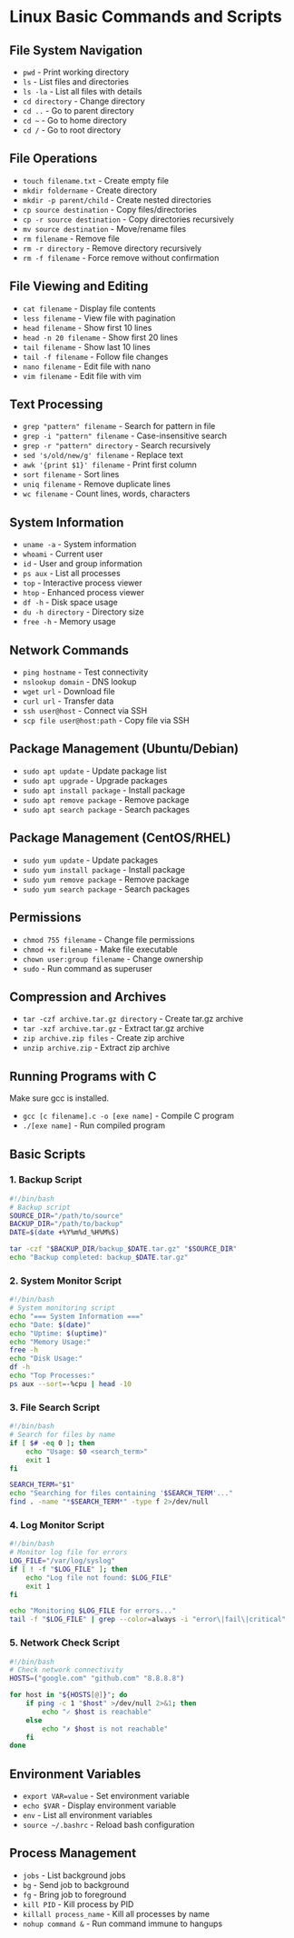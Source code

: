 # Linux Basic Commands and Scripts

## File System Navigation
- `pwd` - Print working directory
- `ls` - List files and directories
- `ls -la` - List all files with details
- `cd directory` - Change directory
- `cd ..` - Go to parent directory
- `cd ~` - Go to home directory
- `cd /` - Go to root directory

## File Operations
- `touch filename.txt` - Create empty file
- `mkdir foldername` - Create directory
- `mkdir -p parent/child` - Create nested directories
- `cp source destination` - Copy files/directories
- `cp -r source destination` - Copy directories recursively
- `mv source destination` - Move/rename files
- `rm filename` - Remove file
- `rm -r directory` - Remove directory recursively
- `rm -f filename` - Force remove without confirmation

## File Viewing and Editing
- `cat filename` - Display file contents
- `less filename` - View file with pagination
- `head filename` - Show first 10 lines
- `head -n 20 filename` - Show first 20 lines
- `tail filename` - Show last 10 lines
- `tail -f filename` - Follow file changes
- `nano filename` - Edit file with nano
- `vim filename` - Edit file with vim

## Text Processing
- `grep "pattern" filename` - Search for pattern in file
- `grep -i "pattern" filename` - Case-insensitive search
- `grep -r "pattern" directory` - Search recursively
- `sed 's/old/new/g' filename` - Replace text
- `awk '{print $1}' filename` - Print first column
- `sort filename` - Sort lines
- `uniq filename` - Remove duplicate lines
- `wc filename` - Count lines, words, characters

## System Information
- `uname -a` - System information
- `whoami` - Current user
- `id` - User and group information
- `ps aux` - List all processes
- `top` - Interactive process viewer
- `htop` - Enhanced process viewer
- `df -h` - Disk space usage
- `du -h directory` - Directory size
- `free -h` - Memory usage

## Network Commands
- `ping hostname` - Test connectivity
- `nslookup domain` - DNS lookup
- `wget url` - Download file
- `curl url` - Transfer data
- `ssh user@host` - Connect via SSH
- `scp file user@host:path` - Copy file via SSH

## Package Management (Ubuntu/Debian)
- `sudo apt update` - Update package list
- `sudo apt upgrade` - Upgrade packages
- `sudo apt install package` - Install package
- `sudo apt remove package` - Remove package
- `sudo apt search package` - Search packages

## Package Management (CentOS/RHEL)
- `sudo yum update` - Update packages
- `sudo yum install package` - Install package
- `sudo yum remove package` - Remove package
- `sudo yum search package` - Search packages

## Permissions
- `chmod 755 filename` - Change file permissions
- `chmod +x filename` - Make file executable
- `chown user:group filename` - Change ownership
- `sudo` - Run command as superuser

## Compression and Archives
- `tar -czf archive.tar.gz directory` - Create tar.gz archive
- `tar -xzf archive.tar.gz` - Extract tar.gz archive
- `zip archive.zip files` - Create zip archive
- `unzip archive.zip` - Extract zip archive

## Running Programs with C
Make sure gcc is installed.

- `gcc [c filename].c -o [exe name]` - Compile C program
- `./[exe name]` - Run compiled program

## Basic Scripts

### 1. Backup Script
```bash
#!/bin/bash
# Backup script
SOURCE_DIR="/path/to/source"
BACKUP_DIR="/path/to/backup"
DATE=$(date +%Y%m%d_%H%M%S)

tar -czf "$BACKUP_DIR/backup_$DATE.tar.gz" "$SOURCE_DIR"
echo "Backup completed: backup_$DATE.tar.gz"
```

### 2. System Monitor Script
```bash
#!/bin/bash
# System monitoring script
echo "=== System Information ==="
echo "Date: $(date)"
echo "Uptime: $(uptime)"
echo "Memory Usage:"
free -h
echo "Disk Usage:"
df -h
echo "Top Processes:"
ps aux --sort=-%cpu | head -10
```

### 3. File Search Script
```bash
#!/bin/bash
# Search for files by name
if [ $# -eq 0 ]; then
    echo "Usage: $0 <search_term>"
    exit 1
fi

SEARCH_TERM="$1"
echo "Searching for files containing '$SEARCH_TERM'..."
find . -name "*$SEARCH_TERM*" -type f 2>/dev/null
```

### 4. Log Monitor Script
```bash
#!/bin/bash
# Monitor log file for errors
LOG_FILE="/var/log/syslog"
if [ ! -f "$LOG_FILE" ]; then
    echo "Log file not found: $LOG_FILE"
    exit 1
fi

echo "Monitoring $LOG_FILE for errors..."
tail -f "$LOG_FILE" | grep --color=always -i "error\|fail\|critical"
```

### 5. Network Check Script
```bash
#!/bin/bash
# Check network connectivity
HOSTS=("google.com" "github.com" "8.8.8.8")

for host in "${HOSTS[@]}"; do
    if ping -c 1 "$host" >/dev/null 2>&1; then
        echo "✓ $host is reachable"
    else
        echo "✗ $host is not reachable"
    fi
done
```

## Environment Variables
- `export VAR=value` - Set environment variable
- `echo $VAR` - Display environment variable
- `env` - List all environment variables
- `source ~/.bashrc` - Reload bash configuration

## Process Management
- `jobs` - List background jobs
- `bg` - Send job to background
- `fg` - Bring job to foreground
- `kill PID` - Kill process by PID
- `killall process_name` - Kill all processes by name
- `nohup command &` - Run command immune to hangups
